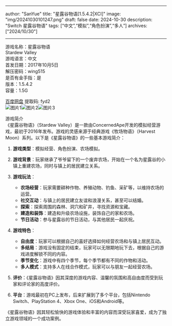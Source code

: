 
---
author: "SanYue"
title: "星露谷物语[1.5.4.2|XCI]"
image: "img/20241030101247.png"
draft: false
date: 2024-10-30
description: "Switch 星露谷物语"
tags: [“中文”,“模拟”,“角色扮演”,“多人”]
archives: ["2024/10/30"]

---

游戏名称：星露谷物语   
Stardew Valley    
游戏语言：中文  
首发日期：2017年10月5日  
解压密码：wing515  
是否有金手指：是  
版本：1.5.4.2   
容量：1.5G

[百度网盘](https://pan.baidu.com/s/1gwiQmJUCP3jiSV6TI73dTg) 提取码: fyd2  
![图片1](img/2d2973472.jpg)![图片2](img/28b4a811c.jpg)![图片3](img/327e4cfc49d8.jpg)  

游戏简介  
《星露谷物语》（Stardew Valley）是一款由ConcernedApe开发的模拟经营游戏，最初于2016年发布。游戏的灵感来源于经典游戏《牧场物语》（Harvest Moon）系列。以下是《星露谷物语》的一些基本游戏简介：

1. **游戏类型**：模拟经营、角色扮演、农场模拟。

2. **游戏背景**：玩家继承了爷爷留下的一个废弃农场，开始在一个名为星露谷的小镇上重建农场，同时与镇上的居民建立关系。

3. **游戏玩法**：
   - **农场经营**：玩家需要耕种作物、养殖动物、钓鱼、采矿等，以维持农场的运营。
   - **社交互动**：与镇上的居民建立友谊和浪漫关系，甚至可以结婚。
   - **探索**：探索周围的森林、洞穴和矿井，寻找资源和宝藏。
   - **建造和装饰**：建造和升级农场设施，装饰自己的家和农场。
   - **节日活动**：参与星露谷的节日活动，与其他居民一起庆祝。

4. **游戏特色**：
   - **自由度**：玩家可以根据自己的喜好选择如何经营农场和与镇上居民互动。
   - **多结局**：游戏没有固定的结束，玩家可以无限期地玩下去，根据自己的游戏进度解锁不同的内容。
   - **季节变化**：游戏中有四个季节，每个季节都有不同的作物和活动。
   - **多人模式**：支持多人在线合作模式，玩家可以与朋友一起经营农场。

5. **评价**：《星露谷物语》因其深度的游戏内容、温馨的氛围和高自由度而受到玩家和评论家的高度评价。

6. **平台**：游戏最初在PC上发布，后来扩展到了多个平台，包括Nintendo Switch、PlayStation 4、Xbox One、iOS和Android等。

《星露谷物语》因其轻松愉快的游戏体验和丰富的内容而深受玩家喜爱，成为了独立游戏领域的一个成功案例。
